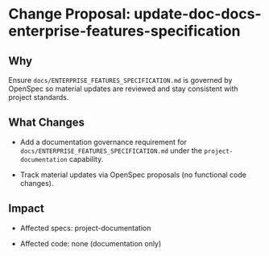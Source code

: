 # Change Proposal: update-doc-docs-enterprise-features-specification

## Why

Ensure `docs/ENTERPRISE_FEATURES_SPECIFICATION.md` is governed by OpenSpec so material updates are reviewed and stay consistent with project standards.

## What Changes

- Add a documentation governance requirement for `docs/ENTERPRISE_FEATURES_SPECIFICATION.md` under the `project-documentation` capability.

- Track material updates via OpenSpec proposals (no functional code changes).

## Impact

- Affected specs: project-documentation

- Affected code: none (documentation only)
